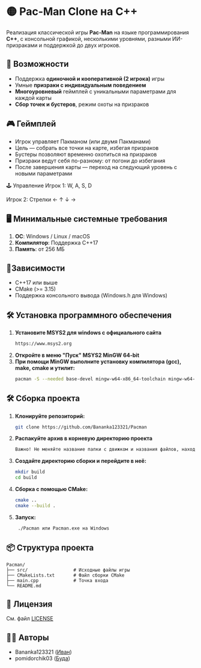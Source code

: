 # 🟡 Pac-Man Clone на C++

Реализация классической игры **Pac-Man** на языке программирования **C++**, с консольной графикой, несколькими уровнями, разными ИИ-призраками и поддержкой до двух игроков.

## 🚀 Возможности

- Поддержка **одиночной и кооперативной (2 игрока)** игры
- Умные **призраки с индивидуальным поведением**
- **Многоуровневый** геймплей с уникальными параметрами для каждой карты
- **Сбор точек и бустеров**, режим охоты на призраков

## 🎮 Геймплей

- Игрок управляет Пакманом (или двумя Пакманами)
- Цель — собрать все точки на карте, избегая призраков
- Бустеры позволяют временно охотиться на призраков
- Призраки ведут себя по-разному: от погони до избегания
- После завершения карты — переход на следующий уровень с новыми параметрами


🕹️ Управление
Игрок 1: W, A, S, D

Игрок 2: Стрелки ← ↑ ↓ →

## 🖥️ Минимальные системные требования
1. **ОС**: Windows / Linux / macOS
2. **Компилятор**: Поддержка C++17
3. **Память**: от 256 МБ

## 🔧Зависимости
- C++17 или выше
- CMake (>= 3.15)
- Поддержка консольного вывода (Windows.h для Windows)

## 🛠 Установка программного обеспечения
1. **Установите MSYS2 для windows с официального сайта**
   ```bash
   https://www.msys2.org
2. **Откройте в меню "Пуск" MSYS2 MinGW 64-bit**
3. **При помощи MinGW выполните установку компилятора (gcc), make, cmake и утилит:**
   ```bash
   pacman -S --needed base-devel mingw-w64-x86_64-toolchain mingw-w64-x86_64-cmake

## 🛠 Сборка проекта

1. **Клонируйте репозиторий:**
   ```bash
   git clone https://github.com/Bananka123321/Pacman
2. **Распакуйте архив в корневую директорию проекта**
   ```bash
   Важно! Не меняйте название папки с движком и названия файлов, находящихся в ней
3. **Создайте директорию сборки и перейдите в неё:**
   ```bash
   mkdir build
   cd build
4. **Сборка с помощью CMake:**
   ```bash
   cmake ..
   cmake --build .
5. **Запуск:**
   ```bash
    ./Pacman или Pacman.exe на Windows

## 📦 Структура проекта
    Pacman/
    ├── src/                 # Исходные файлы игры
    ├── CMakeLists.txt       # Файл сборки CMake
    ├── main.cpp             # Точка входа  
    └── README.md

## 📄 Лицензия
   См. файл [LICENSE](./LICENSE)

## 🙋‍♂️ Авторы
- Bananka123321 ([Иван](https://t.me/M1CROmash))
- pomidorchik03 ([Буда](https://t.me/Shark766))